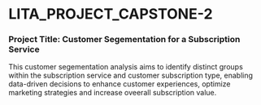 # LITA_PROJECT_CAPSTONE-2

### Project Title: Customer Segementation for a Subscription Service

This customer segementation analysis aims to identify distinct groups within the subscription service and customer subscription type, enabling data-driven decisions to enhance customer experiences, optimize marketing strategies and increase oveerall subscription value.
